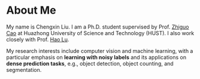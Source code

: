 # About Me

My name is Chengxin Liu. I am a Ph.D. student supervised by Prof. [Zhiguo Cao](https://scholar.google.com/citations?user=396o2BAAAAAJ) at Huazhong University of Science and Technology (HUST). 
I also work closely with Prof. [Hao Lu](https://scholar.google.com/citations?user=Ly2qWWgAAAAJ).

My research interests include computer vision and machine learning, with a particular emphasis on **learning with noisy labels** and its applications on **dense prediction tasks**, e.g., object detection, object counting, and segmentation.

<br />